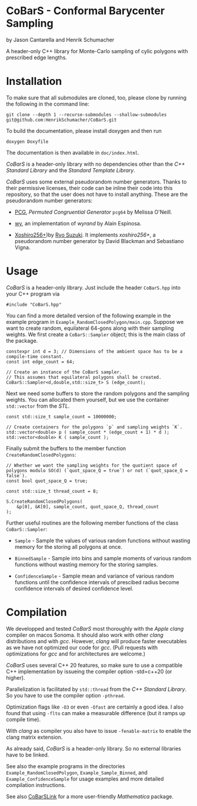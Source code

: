 # CoBarS - Conformal Barycenter Sampling

by Jason Cantarella and Henrik Schumacher

A header-only C++ library for Monte-Carlo sampling of cylic polygons with prescribed edge lengths.

# Installation

To make sure that all submodules are cloned, too, please clone by running the following in the command line:

    git clone --depth 1 --recurse-submodules --shallow-submodules git@github.com:HenrikSchumacher/CoBarS.git
        
To build the documentation, please install doxygen and then run

    doxygen Doxyfile
    
The documentation is then available in `doc/index.html`.

_CoBarS_ is a header-only library with no dependencies other than the _C++ Standard Library_ and the _Standard Template Library_. 

_CoBarS_ uses some external pseudorandom number generators. Thanks to their permissive licenses, their code can be inline their code into this repository, so that the user does not have to install anything. These are the pseudorandom number generators:

- [PCG](https://github.com/imneme/pcg-cpp), _Permuted Congruential Generator_ `pcg64` by Melissa O'Neill.  

- [wy](https://github.com/alainesp/wy), an implementation of _wyrand_ by Alain Espinosa.

- [Xoshiro256+](https://github.com/Reputeless/Xoshiro-cpp))by [Ryo Suzuki](https://github.com/Reputeless/Xoshiro-cpp). It implements _xoshiro256+_, a pseudorandom number generator by David Blackman and Sebastiano Vigna.
    
# Usage

_CoBarS_ is a header-only library. Just include the header `CoBarS.hpp` into your C++ program via

    #include "CoBarS.hpp"    
        

You can find a more detailed version of the following example in the example program in `Example_RandomClosedPolygon/main.cpp`.
Suppose we want to create random, equilateral 64-gons along with their sampling weights. 
We first create a `CoBarS::Sampler` object; this is the main class of the package.
    
    constexpr int d = 3; // Dimensions of the ambient space has to be a compile-time constant.
    const int edge_count = 64;
    
    // Create an instance of the CoBarS sampler.
    // This assumes that equilateral polygons shall be created.
    CoBarS::Sampler<d,double,std::size_t> S (edge_count);

    
Next we need some buffers to store the random polygons and the sampling weights. You can allocated them yourself, but we use the container `std::vector` from the _STL_.
    
    const std::size_t sample_count = 10000000;

    // Create containers for the polygons `p` and sampling weights `K`.
    std::vector<double> p ( sample_count * (edge_count + 1) * d );
    std::vector<double> K ( sample_count );

    
Finally submit the buffers to the member function `CreateRandomClosedPolygons`:

    // Whether we want the sampling weights for the quotient space of polygons modulo SO(d) (`quot_space_Q = true`) or not (`quot_space_Q = false`).
    const bool quot_space_Q = true;
    
    const std::size_t thread_count = 8;
    
    S.CreateRandomClosedPolygons(
        &p[0], &K[0], sample_count, quot_space_Q, thread_count
    );
    
Further useful routines are the following member functions of the class `CoBarS::Sampler`:

- `Sample` - Sample the values of various random functions without wasting memory for the storing all polygons at once.

- `BinnedSample` - Sample into bins and sample moments of various random functions without wasting memory for the storing samples.

- `ConfidenceSample` - Sample mean and variance of various random functions until the confidence intervals of prescibed radius become confidence intervals of desired confidence level.
    

# Compilation


We developped and tested _CoBarS_ most thoroughly with the _Apple clang_ compiler on macos Sonoma. It should also work with other _clang_ distributions and with _gcc_. However, _clang_ will produce faster executables as we have not optimized our code for _gcc_. (Pull requests with optimizations for _gcc_ and for architectures are welcome.) 

_CoBarS_ uses several C++ 20 features, so make sure to use a compatible C++ implementation by issueing the compiler option -std=c++20 (or higher).

Parallelization is facilitated by `std::thread` from the _C++ Standard Library_. So you have to use the compiler option `-pthread`. 

Optimization flags like `-O3` or even `-Ofast` are certainly a good idea. I also found that using `-flto` can make a measurable difference (but it ramps up compile time).

With _clang_ as compiler you also have to issue `-fenable-matrix` to enable the clang matrix extension.

As already said, _CoBarS_ is a header-only library. So no external libraries have to be linked.

See also the example programs in the directories `Example_RandomClosedPolygon`, `Example_Sample_Binned`, and `Example_ConfidenceSample` for usage examples and more detailed compilation instructions.

See also [CoBarSLink](https://github.com/HenrikSchumacher/CoBarSLink) for a more user-friendly _Mathematica_ package.
